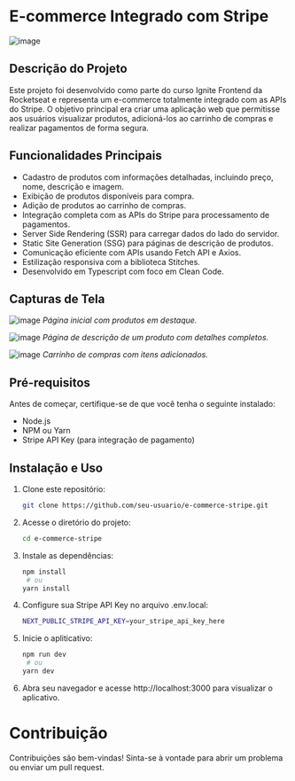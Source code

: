 # E-commerce Integrado com Stripe

![image](https://github.com/iago-monteirog/ignite-shop/assets/53923329/0c16a969-bf96-4352-b91b-f9c94de29008)


## Descrição do Projeto

Este projeto foi desenvolvido como parte do curso Ignite Frontend da Rocketseat e representa um e-commerce totalmente integrado com as APIs do Stripe. O objetivo principal era criar uma aplicação web que permitisse aos usuários visualizar produtos, adicioná-los ao carrinho de compras e realizar pagamentos de forma segura.

## Funcionalidades Principais

- Cadastro de produtos com informações detalhadas, incluindo preço, nome, descrição e imagem.
- Exibição de produtos disponíveis para compra.
- Adição de produtos ao carrinho de compras.
- Integração completa com as APIs do Stripe para processamento de pagamentos.
- Server Side Rendering (SSR) para carregar dados do lado do servidor.
- Static Site Generation (SSG) para páginas de descrição de produtos.
- Comunicação eficiente com APIs usando Fetch API e Axios.
- Estilização responsiva com a biblioteca Stitches.
- Desenvolvido em Typescript com foco em Clean Code.

## Capturas de Tela

![image](https://github.com/iago-monteirog/ignite-shop/assets/53923329/21305aab-221c-4a6d-a51b-7aba36c7630f)
*Página inicial com produtos em destaque.*

![image](https://github.com/iago-monteirog/ignite-shop/assets/53923329/832d4e16-bebc-4b62-86b5-893c066b69ec)
*Página de descrição de um produto com detalhes completos.*

![image](https://github.com/iago-monteirog/ignite-shop/assets/53923329/48275a38-7338-4822-80be-742282e4c869)
*Carrinho de compras com itens adicionados.*

## Pré-requisitos

Antes de começar, certifique-se de que você tenha o seguinte instalado:

- Node.js
- NPM ou Yarn
- Stripe API Key (para integração de pagamento)

## Instalação e Uso

1. Clone este repositório:

   ```bash
   git clone https://github.com/seu-usuario/e-commerce-stripe.git
   
2. Acesse o diretório do projeto:
   ```bash
   cd e-commerce-stripe

3. Instale as dependências:
   ```bash
   npm install
    # ou
   yarn install

4. Configure sua Stripe API Key no arquivo .env.local:
   ```bash
   NEXT_PUBLIC_STRIPE_API_KEY=your_stripe_api_key_here

5. Inicie o apliticativo:
   ```bash
   npm run dev
    # ou
   yarn dev

6. Abra seu navegador e acesse http://localhost:3000 para visualizar o aplicativo.

# Contribuição
Contribuições são bem-vindas! Sinta-se à vontade para abrir um problema ou enviar um pull request.
